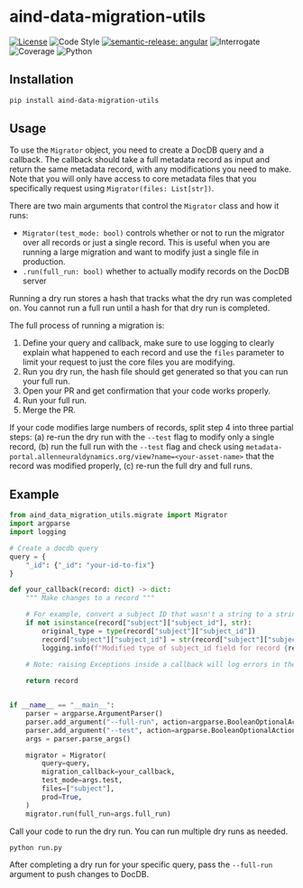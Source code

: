 # aind-data-migration-utils

[![License](https://img.shields.io/badge/license-MIT-brightgreen)](LICENSE)
![Code Style](https://img.shields.io/badge/code%20style-black-black)
[![semantic-release: angular](https://img.shields.io/badge/semantic--release-angular-e10079?logo=semantic-release)](https://github.com/semantic-release/semantic-release)
![Interrogate](https://img.shields.io/badge/interrogate-100.0%25-brightgreen)
![Coverage](https://img.shields.io/badge/coverage-100%25-brightgreen?logo=codecov)
![Python](https://img.shields.io/badge/python->=3.10-blue?logo=python)

## Installation

```bash
pip install aind-data-migration-utils
```

## Usage

To use the `Migrator` object, you need to create a DocDB query and a callback. The callback should take a full metadata record as input and return the same metadata record, with any modifications you need to make. Note that you will only have access to core metadata files that you specifically request using `Migrator(files: List[str])`.

There are two main arguments that control the `Migrator` class and how it runs:

- `Migrator(test_mode: bool)` controls whether or not to run the migrator over all records or just a single record. This is useful when you are running a large migration and want to modify just a single file in production.
- `.run(full_run: bool)` whether to actually modify records on the DocDB server

Running a dry run stores a hash that tracks what the dry run was completed on. You cannot run a full run until a hash for that dry run is completed.

The full process of running a migration is:

1. Define your query and callback, make sure to use logging to clearly explain what happened to each record and use the `files` parameter to limit your request to just the core files you are modifying.
2. Run you dry run, the hash file should get generated so that you can run your full run.
3. Open your PR and get confirmation that your code works properly.
4. Run your full run.
5. Merge the PR.

If your code modifies large numbers of records, split step 4 into three partial steps: (a) re-run the dry run with the `--test` flag to modify only a single record, (b) run the full run with the `--test` flag and check using `metadata-portal.allenneuraldynamics.org/view?name=<your-asset-name>` that the record was modified properly, (c) re-run the full dry and full runs.

## Example

```python
from aind_data_migration_utils.migrate import Migrator
import argparse
import logging

# Create a docdb query
query = {
    "_id": {"_id": "your-id-to-fix"}
}

def your_callback(record: dict) -> dict:
    """ Make changes to a record """

    # For example, convert a subject ID that wasn't a string to a string
    if not isinstance(record["subject"]["subject_id"], str):
        original_type = type(record["subject"]["subject_id"])
        record["subject"]["subject_id"] = str(record["subject"]["subject_id"])
        logging.info(f"Modified type of subject_id field for record {record["name"]} from {original_type} to str)")
    
    # Note: raising Exceptions inside a callback will log errors in the results.csv file

    return record


if __name__ == "__main__":
    parser = argparse.ArgumentParser()
    parser.add_argument("--full-run", action=argparse.BooleanOptionalAction, required=False, default=False)
    parser.add_argument("--test", action=argparse.BooleanOptionalAction, required=False, default=False)
    args = parser.parse_args()

    migrator = Migrator(
        query=query,
        migration_callback=your_callback,
        test_mode=args.test,
        files=["subject"],
        prod=True,
    )
    migrator.run(full_run=args.full_run)
```

Call your code to run the dry run. You can run multiple dry runs as needed.

```bash
python run.py
```

After completing a dry run for your specific query, pass the `--full-run` argument to push changes to DocDB.
